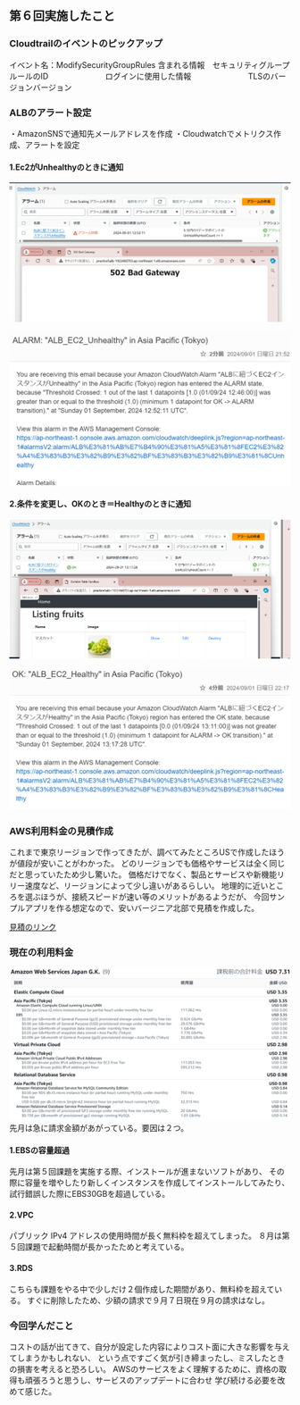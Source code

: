 ## 第６回実施したこと

### Cloudtrailのイベントのピックアップ

イベント名：ModifySecurityGroupRules
含まれる情報　セキュリティグループルールのID
　　　　　　　ログインに使用した情報
　　　　　　　TLSのバージョンバージョン

### ALBのアラート設定
・AmazonSNSで通知先メールアドレスを作成
・Cloudwatchでメトリクス作成、アラートを設定

#### 1.Ec2がUnhealthyのときに通知

![画面](images06/ALB-Unhealthy_Alert.png)

![アラートメール](images06/Unhealty_mail.png)

#### 2.条件を変更し、OKのとき＝Healthyのときに通知

![画面](images06/ALB-healthy_Alert.png)

![メール](images06/healthy_mail.png)

### AWS利用料金の見積作成
これまで東京リージョンで作ってきたが、調べてみたところUSで作成したほうが値段が安いことがわかった。
どのリージョンでも価格やサービスは全く同じだと思っていたため少し驚いた。
価格だけでなく、製品とサービスや新機能リリー速度など、リージョンによって少し違いがあるらしい。
地理的に近いところを選ぶほうが、接続スピードが速い等のメリットがあるようだが、
今回サンプルアプリを作る想定なので、安いバージニア北部で見積を作成した。

[見積のリンク](https://calculator.aws/#/estimate?id=9b73ca03b711b6076878bf67c87611d698eb43e7)

### 現在の利用料金

![請求画面](images06/Billing.png)
先月は急に請求金額があがっている。要因は２つ。

#### 1.EBSの容量超過

先月は第５回課題を実施する際、インストールが進まないソフトがあり、
その際に容量を増やしたり新しくインスタンスを作成してインストールしてみたり、
試行錯誤した際にEBS30GBを超過している。

#### 2.VPC

パブリック IPv4 アドレスの使用時間が長く無料枠を超えてしまった。
８月は第５回課題で起動時間が長かったためと考えている。

#### 3.RDS

こちらも課題をやる中で少しだけ２個作成した期間があり、無料枠を超えている。
すぐに削除したため、少額の請求で９月７日現在９月の請求はなし。

### 今回学んだこと

コストの話が出てきて、自分が設定した内容によりコスト面に大きな影響を与えてしまうかもしれない、
という点ですごく気が引き締まったし、ミスしたときの損害を考えると恐ろしい。
AWSのサービスをよく理解するために、資格の取得も頑張ろうと思うし、サービスのアップデートに合わせ
学び続ける必要を改めて感じた。